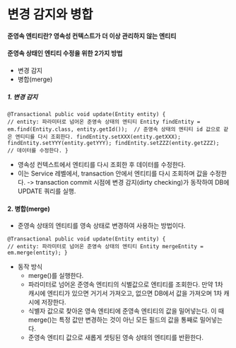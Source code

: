 # 변경 감지와 병합

#### 준영속 엔티티란? 영속성 컨텍스트가 더 이상 관리하지 않는 엔티티

#### 준영속 상태인 엔티티 수정을 위한 2가지 방법
  - 변경 감지
  - 병합(merge)

##### 1. 변경 감지
`
@Transactional
public void update(Entity entity) {                           // entity: 파라미터로 넘어온 준영속 상태의 엔티티
  Entity findEntity = em.find(Entity.class, entity.getId());  // 준영속 상태의 엔티티 id 값으로 같은 엔티티를 다시 조회한다.
  findEntity.setXXX(entity.getXXX);
  findEntity.setYYY(entity.getYYY);
  findEntity.setZZZ(entity.getZZZ);                           // 데이터를 수정한다.
}
`

- 영속성 컨텍스트에서 엔티티를 다시 조회한 후 데이터를 수정한다.
- 이는 Service 레벨에서, transaction 안에서 엔티티를 다시 조회하며 값을 수정한다.
  -> transaction commit 시점에 변경 감지(dirty checking)가 동작하여 DB에 UPDATE 쿼리를 실행.

#### 2. 병합(merge)
- 준영속 상태의 엔티티를 영속 상태로 변경하여 사용하는 방법이다.

`
@Transactional
public void update(Entity entity) {                           // entity: 파라미터로 넘어온 준영속 상태의 엔티티
  Entity mergeEntity = em.merge(entity);
}
`

- 동작 방식
  - merge()를 실행한다.
  - 파라미터로 넘어온 준영속 엔티티의 식별값으로 엔티티를 조회한다. 만약 1차 캐시에 엔티티가 있으면 거기서 가져오고, 없으면 DB에서 값을 가져오며 1차 캐시에 저장한다.
  - 식별자 값으로 찾아온 영속 엔티티에 준영속 엔티티의 값을 밀어넣는다. 이 때 merge()는 특정 값만 변경하는 것이 아닌 모든 필드의 값을 통째로 밀어넣는다.
  - 준영속 엔티티 값으로 새롭게 셋팅된 영속 상태의 엔티티를 반환한다.






